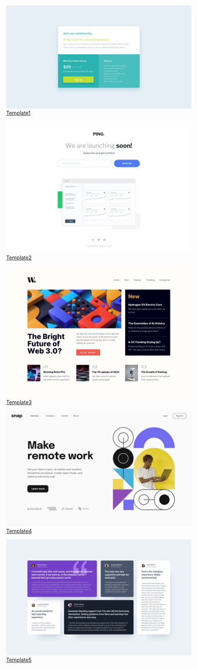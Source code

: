 ![Design preview for the Age calculator app coding challenge](./Temp1/img/desktop-design.jpg)
[Template1](./Temp1/out/index.html)

![Design preview for the Age calculator app coding challenge](./Temp2/dist/desktop-design.jpg)
[Template2](./Temp2/dist/index.html)

![Design preview for the Age calculator app coding challenge](./Temp3/dist/desktop-design%20(1).jpg)
[Template3](./Temp3/dist/index.html)

![Design preview for the Age calculator app coding challenge](./Temp4/dist/desktop-design.jpg)
[Template4](./Temp4/dist/index.html)

![Design preview for the Age calculator app coding challenge](./Temp5/dist/desktop-design%20(1).jpg)
[Template5](./Temp5/dist/index.html)